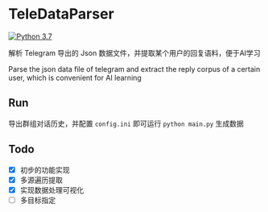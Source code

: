 # TeleDataParser

[![Python 3.7](https://img.shields.io/badge/Python-3.7-yellow.svg)](http://www.python.org/download/) 



解析 Telegram 导出的 Json 数据文件，并提取某个用户的回复语料，便于AI学习 


Parse the json data file of telegram and extract the reply corpus of a certain user, which is convenient for AI learning

## Run



导出群组对话历史，并配置 `config.ini` 即可运行 `python main.py` 生成数据



## Todo

- [x] 初步的功能实现
- [x] 多源遍历提取
- [x] 实现数据处理可视化
- [ ] 多目标指定